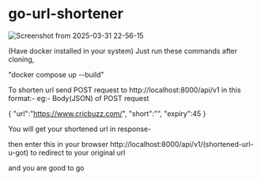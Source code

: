 # go-url-shortener

![Screenshot from 2025-03-31 22-56-15](https://github.com/user-attachments/assets/5952437b-4cb4-464b-b8fa-0b41d0a76d36)



(Have docker installed in your system)
Just run these commands after cloning,

"docker compose up --build"

To shorten url send POST request to http://localhost:8000/api/v1 in this format:-
eg:-
Body(JSON) of POST request

{
  "url":"https://www.cricbuzz.com/",
  "short":"",
  "expiry":45
}

You will get your shortened url in response-

then enter this in your browser http://localhost:8000/api/v1/(shortened-url-u-got) to redirect to your original url 

and you are good to go
